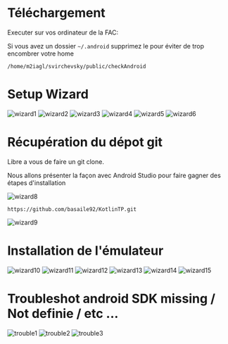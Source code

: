 # Téléchargement

Executer sur vos ordinateur de la FAC:

Si vous avez un dossier `~/.android` supprimez le pour éviter de trop encombrer votre home

```
/home/m2iagl/svirchevsky/public/checkAndroid
```

# Setup Wizard

![wizard1](https://raw.githubusercontent.com/nsvir/android3Wizard/master/images/wizard_1.png)
![wizard2](https://raw.githubusercontent.com/nsvir/android3Wizard/master/images/wizard_2.png)
![wizard3](https://raw.githubusercontent.com/nsvir/android3Wizard/master/images/wizard_3.png)
![wizard4](https://raw.githubusercontent.com/nsvir/android3Wizard/master/images/wizard_4.png)
![wizard5](https://raw.githubusercontent.com/nsvir/android3Wizard/master/images/wizard_5.png)
![wizard6](https://raw.githubusercontent.com/nsvir/android3Wizard/master/images/wizard_6.png)



# Récupération du dépot git

Libre a vous de faire un git clone.

Nous allons présenter la façon avec Android Studio pour faire gagner des étapes d'installation

![wizard8](https://raw.githubusercontent.com/nsvir/android3Wizard/master/images/wizard_8.png)

`https://github.com/basaile92/KotlinTP.git`

![wizard9](https://raw.githubusercontent.com/nsvir/android3Wizard/master/images/wizard_9.png)

# Installation de l'émulateur

![wizard10](https://raw.githubusercontent.com/nsvir/android3Wizard/master/images/wizard_10.png)
![wizard11](https://raw.githubusercontent.com/nsvir/android3Wizard/master/images/wizard_11.png)
![wizard12](https://raw.githubusercontent.com/nsvir/android3Wizard/master/images/wizard_12.png)
![wizard13](https://raw.githubusercontent.com/nsvir/android3Wizard/master/images/wizard_13.png)
![wizard14](https://raw.githubusercontent.com/nsvir/android3Wizard/master/images/wizard_14.png)
![wizard15](https://raw.githubusercontent.com/nsvir/android3Wizard/master/images/wizard_15.png)

# Troubleshot android SDK missing / Not definie / etc ...

![trouble1](https://raw.githubusercontent.com/nsvir/android3Wizard/master/images/trouble_1.png)
![trouble2](https://raw.githubusercontent.com/nsvir/android3Wizard/master/images/trouble_2.png)
![trouble3](https://raw.githubusercontent.com/nsvir/android3Wizard/master/images/trouble_3.png)
